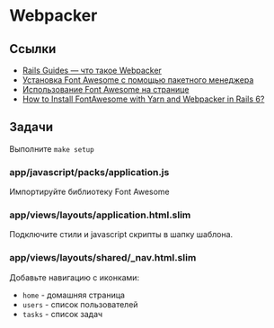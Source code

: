 # Webpacker

## Ссылки

* [Rails Guides — что такое Webpacker](https://edgeguides.rubyonrails.org/webpacker.html)
* [Установка Font Awesome с помощью пакетного менеджера](https://fontawesome.com/v5.15/how-to-use/on-the-web/setup/using-package-managers)
* [Использование Font Awesome на странице](https://fontawesome.com/v5.15/how-to-use/on-the-web/referencing-icons/basic-use)
* [How to Install FontAwesome with Yarn and Webpacker in Rails 6?](https://dev.to/yarotheslav/how-to-install-fontawesome-with-yarn-and-webpacker-in-rails-6-2k62)

## Задачи

Выполните `make setup`

### app/javascript/packs/application.js

Импортируйте библиотеку Font Awesome

### app/views/layouts/application.html.slim

Подключите стили и javascript скрипты в шапку шаблона.

### app/views/layouts/shared/_nav.html.slim

Добавьте навигацию с иконками:

* `home` - домашняя страница
* `users` - список пользователей
* `tasks` - список задач
